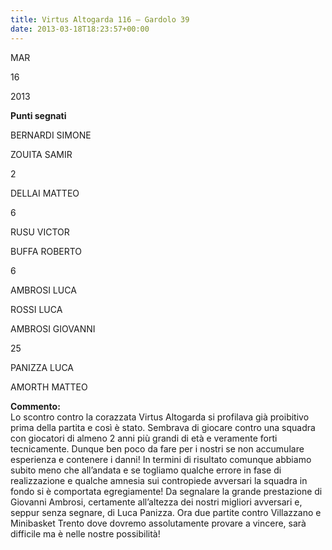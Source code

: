 ```yaml
---
title: Virtus Altogarda 116 – Gardolo 39
date: 2013-03-18T18:23:57+00:00
---
```

MAR

16

2013

**Punti segnati**

BERNARDI SIMONE

ZOUITA SAMIR

2

DELLAI MATTEO

6

RUSU VICTOR

BUFFA ROBERTO

6

AMBROSI LUCA

ROSSI LUCA

AMBROSI GIOVANNI

25

PANIZZA LUCA

AMORTH MATTEO

**Commento:**  
Lo scontro contro la corazzata Virtus Altogarda si profilava già proibitivo prima della partita e così è stato. Sembrava di giocare contro una squadra con giocatori di almeno 2 anni più grandi di età e veramente forti tecnicamente. Dunque ben poco da fare per i nostri se non accumulare esperienza e contenere i danni! In termini di risultato comunque abbiamo subito meno che all’andata e se togliamo qualche errore in fase di realizzazione e qualche amnesia sui contropiede avversari la squadra in fondo si è comportata egregiamente! Da segnalare la grande prestazione di Giovanni Ambrosi, certamente all’altezza dei nostri migliori avversari e, seppur senza segnare, di Luca Panizza. Ora due partite contro Villazzano e Minibasket Trento dove dovremo assolutamente provare a vincere, sarà difficile ma è nelle nostre possibilità!